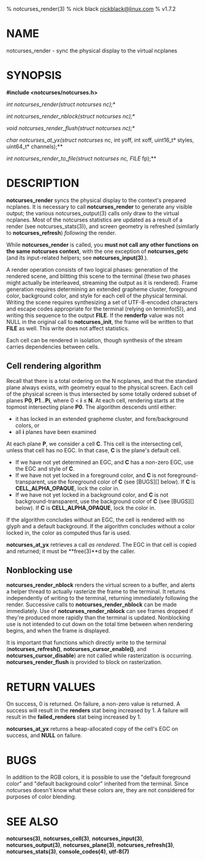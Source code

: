 % notcurses_render(3)
% nick black <nickblack@linux.com>
% v1.7.2

# NAME

notcurses_render - sync the physical display to the virtual ncplanes

# SYNOPSIS

**#include <notcurses/notcurses.h>**

**int notcurses_render(struct notcurses* nc);**

**int notcurses_render_nblock(struct notcurses* nc);**

**void notcurses_render_flush(struct notcurses* nc);**

**char* notcurses_at_yx(struct notcurses* nc, int yoff, int xoff, uint16_t* styles, uint64_t* channels);**

**int notcurses_render_to_file(struct notcurses* nc, FILE* fp);**

# DESCRIPTION

**notcurses_render** syncs the physical display to the context's prepared
ncplanes. It is necessary to call **notcurses_render** to generate any visible
output; the various notcurses_output(3) calls only draw to the virtual
ncplanes. Most of the notcurses statistics are updated as a result of a
render (see notcurses_stats(3)), and screen geometry is refreshed (similarly to
**notcurses_refresh**) *following* the render.

While **notcurses_render** is called, you **must not call any other functions
on the same notcurses context**, with the one exception of **notcurses_getc**
(and its input-related helpers; see **notcurses_input(3)**.).

A render operation consists of two logical phases: generation of the rendered
scene, and blitting this scene to the terminal (these two phases might actually
be interleaved, streaming the output as it is rendered). Frame generation
requires determining an extended grapheme cluster, foreground color, background
color, and style for each cell of the physical terminal. Writing the scene
requires synthesizing a set of UTF-8-encoded characters and escape codes
appropriate for the terminal (relying on terminfo(5)), and writing this
sequence to the output **FILE**. If the **renderfp** value was not NULL in the
original call to **notcurses_init**, the frame will be written to that **FILE**
as well. This write does not affect statistics.

Each cell can be rendered in isolation, though synthesis of the stream carries
dependencies between cells.

## Cell rendering algorithm

Recall that there is a total ordering on the N ncplanes, and that the standard
plane always exists, with geometry equal to the physical screen. Each cell of
the physical screen is thus intersected by some totally ordered subset of
planes **P0**, **P1**...**Pi**, where 0 < **i** ≤ **N**. At each cell, rendering starts at
the topmost intersecting plane **P0**. The algorithm descends until either:

* it has locked in an extended grapheme cluster, and fore/background colors, or
* all **i** planes have been examined

At each plane **P**, we consider a cell **C**. This cell is the intersecting cell,
unless that cell has no EGC. In that case, **C** is the plane's default cell.

* If we have not yet determined an EGC, and **C** has a non-zero EGC, use the EGC and style of **C**.
* If we have not yet locked in a foreground color, and **C** is not foreground-transparent, use the foreground color of **C** (see [BUGS][] below). If **C** is **CELL_ALPHA_OPAQUE**, lock the color in.
* If we have not yet locked in a background color, and **C** is not background-transparent, use the background color of **C** (see [BUGS][] below). If **C** is **CELL_ALPHA_OPAQUE**, lock the color in.

If the algorithm concludes without an EGC, the cell is rendered with no glyph
and a default background. If the algorithm concludes without a color locked in,
the color as computed thus far is used.

**notcurses_at_yx** retrieves a call *as rendered*. The EGC in that cell is
copied and returned; it must be **free(3)**d by the caller.

## Nonblocking use

**notcurses_render_nblock** renders the virtual screen to a buffer, and alerts a
helper thread to actually rasterize the frame to the terminal. It returns
independently of writing to the terminal, returning immediately following
the render. Successive calls to **notcurses_render_nblock** can be made
immediately. Use of **notcurses_render_nblock** can see frames dropped if
they're produced more rapidly than the terminal is updated. Nonblocking use
is not intended to cut down on the total time between when rendering begins,
and when the frame is displayed.

It is important that functions which directly write to the terminal
(**notcurses_refresh()**, **notcurses_cursor_enable()**, and
**notcurses_cursor_disable**) are not called while rasterization is occurring.
**notcurses_render_flush** is provided to block on rasterization.

# RETURN VALUES

On success, 0 is returned. On failure, a non-zero value is returned. A success
will result in the **renders** stat being increased by 1. A failure will result
in the **failed_renders** stat being increased by 1.

**notcurses_at_yx** returns a heap-allocated copy of the cell's EGC on success,
and **NULL** on failure.

# BUGS

In addition to the RGB colors, it is possible to use the "default foreground color"
and "default background color" inherited from the terminal. Since
notcurses doesn't know what these colors are, they are not considered for
purposes of color blending.

# SEE ALSO

**notcurses(3)**,
**notcurses_cell(3)**,
**notcurses_input(3)**,
**notcurses_output(3)**,
**notcurses_plane(3)**,
**notcurses_refresh(3)**,
**notcurses_stats(3)**,
**console_codes(4)**,
**utf-8(7)**
